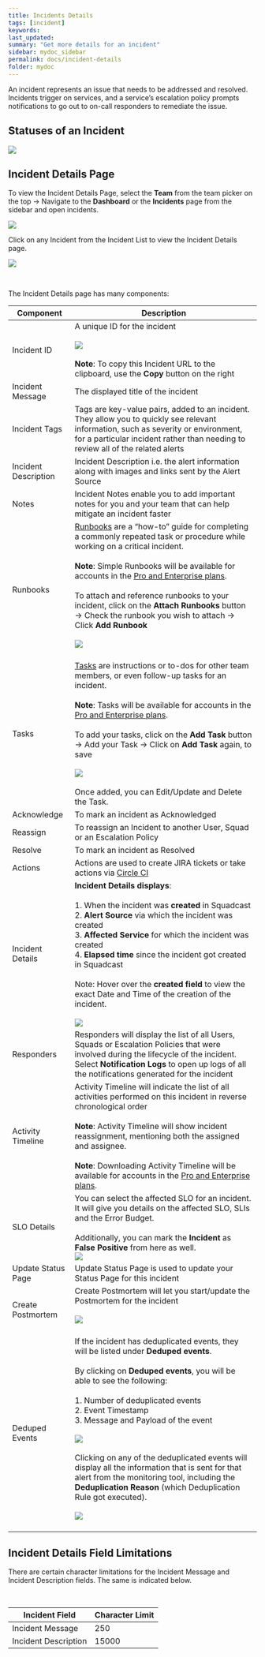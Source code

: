 ```yaml
---
title: Incidents Details
tags: [incident]
keywords:
last_updated:
summary: "Get more details for an incident"
sidebar: mydoc_sidebar
permalink: docs/incident-details
folder: mydoc
---
```


An incident represents an issue that needs to be addressed and resolved. Incidents trigger on services, and a service’s escalation policy prompts notifications to go out to on-call responders to remediate the issue.

## Statuses of an Incident

![](images/Incidents.png)

## Incident Details Page

To view the Incident Details Page, select the **Team** from the team picker on the top -> Navigate to the **Dashboard** or the **Incidents** page from the sidebar and open incidents.

![](images/Incident_select.png)

Click on any Incident from the Incident List to view the Incident Details page.

![](images/Incident_select2.png)

<br>

The Incident Details page has many components:

<style>
table{
   max-width: 100%;
}
th{
   width: %;
}
</style>
 
| Component | Description |
|-----------|--------------|
| Incident ID          |  []() A unique ID for the incident <br> <br> ![](images/IncidentID.png) <br> <br> **Note**: To copy this Incident URL to the clipboard, use the **Copy** button on the right  |
| Incident Message     | The displayed title of the incident |
| Incident Tags        | Tags are key-value pairs, added to an incident. They allow you to quickly see relevant information, such as severity or environment, for a particular incident rather than needing to review all of the related alerts |
| Incident Description | Incident Description i.e. the alert information along with images and links sent by the Alert Source |
| Notes                | Incident Notes enable you to add important notes for you and your team that can help mitigate an incident faster |
| Runbooks             | [Runbooks](https://support.squadcast.com/docs/runbooks) are a “how-to” guide for completing a commonly repeated task or procedure while working on a critical incident.  <br> <br> **Note**: Simple Runbooks will be available for accounts in the [Pro and Enterprise plans](https://www.squadcast.com/pricing). <br> <br> To attach and reference runbooks to your incident, click on the **Attach Runbooks** button -> Check the runbook you wish to attach -> Click **Add Runbook**  <br> <br>![](images/incidents_runbook.png)<br> <br> |
| Tasks                | [Tasks](https://support.squadcast.com/docs/runbooks#incident-tasks) are instructions or to-dos for other team members, or even follow-up tasks for an incident. <br> <br> **Note**: Tasks will be available for accounts in the [Pro and Enterprise plans](https://www.squadcast.com/pricing). <br> <br> To add your tasks, click on the **Add Task** button -> Add your Task -> Click on **Add Task** again, to save <br> <br>![](images/incidents_task.png)<br> <br> Once added, you can Edit/Update and Delete the Task. |
| Acknowledge          | To mark an incident as Acknowledged |
| Reassign             | To reassign an Incident to another User, Squad or an Escalation Policy |
| Resolve              | To mark an incident as Resolved |
| Actions              | Actions are used to create JIRA tickets or take actions via [Circle CI](https://support.squadcast.com/docs/circleci-integration) |
| Incident Details     | []() **Incident Details displays**: <br> <br> 1. When the incident was **created** in Squadcast <br> 2. **Alert Source** via which the incident was created <br> 3. **Affected Service** for which the incident was created <br> 4. **Elapsed time** since the incident got created in Squadcast <br> <br> Note: Hover over the **created field** to view the exact Date and Time of the creation of the incident. <br> <br>![](images/incident_6.png) |
| Responders           | Responders will display the list of all Users, Squads or Escalation Policies that were involved during the lifecycle of the incident. Select **Notification Logs** to open up logs of all the notifications generated for the incident |
| Activity Timeline    | Activity Timeline will indicate the list of all activities performed on this incident in reverse chronological order <br> <br> **Note**: Activity Timeline will show incident reassignment, mentioning both the assigned and assignee. <br> <br> **Note**: Downloading Activity Timeline will be available for accounts in the [Pro and Enterprise plans](https://www.squadcast.com/pricing). |
| SLO Details          | []() You can select the affected SLO for an incident. It will give you details on the affected SLO, SLIs and the Error Budget. <br> <br> Additionally, you can mark the **Incident** as **False Positive** from here as well. <br> ![](images/incidents_slo.png)  <br>    |
| Update Status Page   | Update Status Page is used to update your Status Page for this incident |
| Create Postmortem    | []() Create Postmortem will let you start/update the Postmortem for the incident                 <br> <br>![](images/incident_4.png)<br> <br> |
| Deduped Events       | []() If the incident has deduplicated events, they will be listed under **Deduped events**.  <br> <br> By clicking on **Deduped events**, you will be able to see the following: <br> <br> 1. Number of deduplicated events <br> 2. Event Timestamp <br> 3. Message and Payload of the event <br> <br>![](images/de-duplication_7.png)<br> <br>Clicking on any of the deduplicated events will display all the information that is sent for that alert from the monitoring tool, including the **Deduplication Reason** (which Deduplication Rule got executed). <br> <br>![](images/dedup_reason.png)<br> <br>|

## Incident Details Field Limitations

There are certain character limitations for the Incident Message and Incident Description fields. The same is indicated below.

<br>

|    Incident Field    | Character Limit |
| --- | --- |
|   Incident Message   |       250       |
| Incident Description |      15000      |
